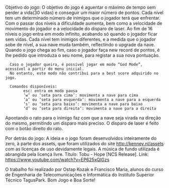 Objetivo do jogo:
      O objetivo do jogo é aguentar o máximo de tempo sem perder a vida(30 vidas)
      e conseguir um maior número de pontos. Cada nível tem um determinado número de inimigos que o jogador terá que enfrentar. Com o passar dos níveis a dificuldade aumenta, bem como a velocidade de movimento do jogador e a velocidade do disparo de laser. Ao fim de 16 níveis o jogo entra em modo infinito, acabando só quando o jogador ficar sem vidas.
      Cada nível tem inimigos diferentes, e a medida que o jogador sobe de nível, a sua nave muda também, reflectindo o upgrade da nave. Quando o jogo chega ao fim, caso o jogador faça new record de pontos, é lhe pedido que introduza o seu nome, para registar a sua nova pontuação.
      
      Caso o jogador queira, é possível jogar em modo “God Mode”, acessível a partir do menu inicial. 
      No entanto, este modo não contribui para a best score adquirido no jogo.
      
      Comandos disponíveis:
            esc: entra em modo pausa
            ‘w’ ou ‘seta para cima’: movimenta a nave para cima
            ‘a’ ou ‘seta para esquerda’: movimenta a nave para a esquerda
            ’s’ ou ‘seta para baixo’: movimenta a nave para baixo
            ‘d’ ou ‘seta para direita’: movimenta a nave para a direita

Apontando o rato para o inimigo faz com que a nave seja virada na direção do
mesmo, permitindo um disparo mais preciso.
O disparo de laser é feito com o botão direito do rato.

Por detrás do jogo:
      A ideia e o jogo foram desenvolvidos inteiramente do zero, à parte dos assets,
que foram utilizados do site http://kenney.nl/assets com as licenças de uso devidamente legais.
A música de fundo utilizada é abrangida pela licença livre. Título: Tobu - Hope [NCS Release]. Link: https://www.youtube.com/watch?v=EP625xQIGzs

O trabalho foi realizado por Ostap Kozak e Francisco Maria, alunos do curso de Engenharia de Telecomunicações e Informática do Instituto Superior Técnico TagusPark.
Bom Jogo e Boa Sorte!

       

